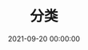 ---
title: 分类
date: 2021-09-20 00:00:00
type: "categories"
updated: 
comments: true
description: 
keywords: categories
top_img: /img/bg/bg4.jpg
mathjax: 
katex:
aside: true
aplayer:
highlight_shrink:
---